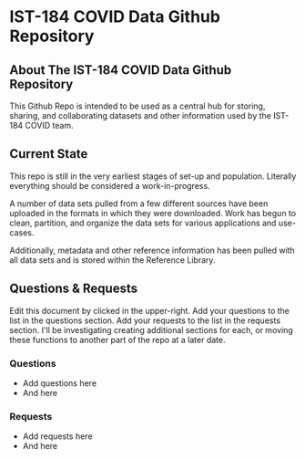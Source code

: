 # IST-184 COVID Data Github Repository
## About The IST-184 COVID Data Github Repository
This Github Repo is intended to be used as a central hub for storing, sharing, and collaborating datasets and other information used by the IST-184 COVID team.

## Current State
This repo is still in the very earliest stages of set-up and population. Literally everything should be considered a work-in-progress.

A number of data sets pulled from a few different sources have been uploaded in the formats in which they were downloaded. Work has begun to clean, partition, and organize the data sets for various applications and use-cases.

Additionally, metadata and other reference information has been pulled with all data sets and is stored within the Reference Library.

## Questions & Requests
Edit this document by clicked in the upper-right. Add your questions to the list in the questions section. Add your requests to the list in the requests section. I'll be investigating creating additional sections for each, or moving these functions to another part of the repo at a later date.

### Questions
  - Add questions here
  - And here

### Requests
  - Add requests here
  - And here
